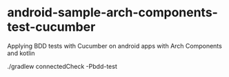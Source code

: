 # android-sample-arch-components-test-cucumber
Applying BDD tests with Cucumber on android apps with Arch Components and kotlin

./gradlew connectedCheck -Pbdd-test

